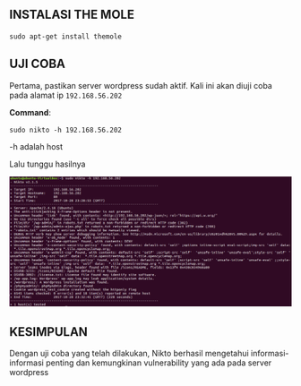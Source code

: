 ## INSTALASI THE MOLE

  ```
  sudo apt-get install themole
  ```

## UJI COBA

Pertama, pastikan server wordpress sudah aktif. Kali ini akan diuji coba pada alamat ip `192.168.56.202` 

**Command**:

```
sudo nikto -h 192.168.56.202
```
-h adalah host

Lalu tunggu hasilnya

![](/assets/nikto-themole/nikto-hasil.PNG)  


## KESIMPULAN

Dengan uji coba yang telah dilakukan, Nikto berhasil mengetahui informasi-informasi penting dan kemungkinan vulnerability yang ada pada server wordpress
